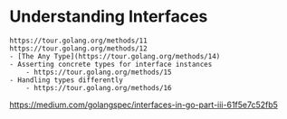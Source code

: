 # Understanding Interfaces
	https://tour.golang.org/methods/11
	https://tour.golang.org/methods/12
	- [The Any Type](https://tour.golang.org/methods/14)
	- Asserting concrete types for interface instances
		- https://tour.golang.org/methods/15
	- Handling types differently
		- https://tour.golang.org/methods/16

https://medium.com/golangspec/interfaces-in-go-part-iii-61f5e7c52fb5
